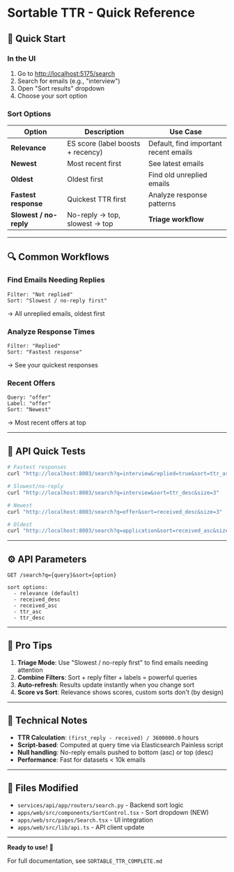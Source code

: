 # Sortable TTR - Quick Reference

## 🎯 Quick Start

### In the UI

1. Go to <http://localhost:5175/search>
2. Search for emails (e.g., "interview")
3. Open "Sort results" dropdown
4. Choose your sort option

### Sort Options

| Option | Description | Use Case |
|--------|-------------|----------|
| **Relevance** | ES score (label boosts + recency) | Default, find important recent emails |
| **Newest** | Most recent first | See latest emails |
| **Oldest** | Oldest first | Find old unreplied emails |
| **Fastest response** | Quickest TTR first | Analyze response patterns |
| **Slowest / no-reply** | No-reply → top, slowest → top | **Triage workflow** |

---

## 🔍 Common Workflows

### Find Emails Needing Replies

```
Filter: "Not replied"
Sort: "Slowest / no-reply first"
```

→ All unreplied emails, oldest first

### Analyze Response Times

```
Filter: "Replied"
Sort: "Fastest response"
```

→ See your quickest responses

### Recent Offers

```
Query: "offer"
Label: "offer"
Sort: "Newest"
```

→ Most recent offers at top

---

## 🧪 API Quick Tests

```bash
# Fastest responses
curl "http://localhost:8003/search?q=interview&replied=true&sort=ttr_asc&size=3"

# Slowest/no-reply
curl "http://localhost:8003/search?q=interview&sort=ttr_desc&size=3"

# Newest
curl "http://localhost:8003/search?q=offer&sort=received_desc&size=3"

# Oldest
curl "http://localhost:8003/search?q=application&sort=received_asc&size=3"
```

---

## ⚙️ API Parameters

```
GET /search?q={query}&sort={option}

sort options:
  - relevance (default)
  - received_desc
  - received_asc
  - ttr_asc
  - ttr_desc
```

---

## 🎯 Pro Tips

1. **Triage Mode**: Use "Slowest / no-reply first" to find emails needing attention
2. **Combine Filters**: Sort + reply filter + labels = powerful queries
3. **Auto-refresh**: Results update instantly when you change sort
4. **Score vs Sort**: Relevance shows scores, custom sorts don't (by design)

---

## 🔧 Technical Notes

- **TTR Calculation**: `(first_reply - received) / 3600000.0` hours
- **Script-based**: Computed at query time via Elasticsearch Painless script
- **Null handling**: No-reply emails pushed to bottom (asc) or top (desc)
- **Performance**: Fast for datasets < 10k emails

---

## 📁 Files Modified

- `services/api/app/routers/search.py` - Backend sort logic
- `apps/web/src/components/SortControl.tsx` - Sort dropdown (NEW)
- `apps/web/src/pages/Search.tsx` - UI integration
- `apps/web/src/lib/api.ts` - API client update

---

**Ready to use!** 🚀

For full documentation, see `SORTABLE_TTR_COMPLETE.md`
